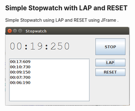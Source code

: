 ## Simple Stopwatch with LAP and RESET ##


Simple Stopwatch using LAP and RESET using JFrame .

![alt text](screenshots/scr1.png)


